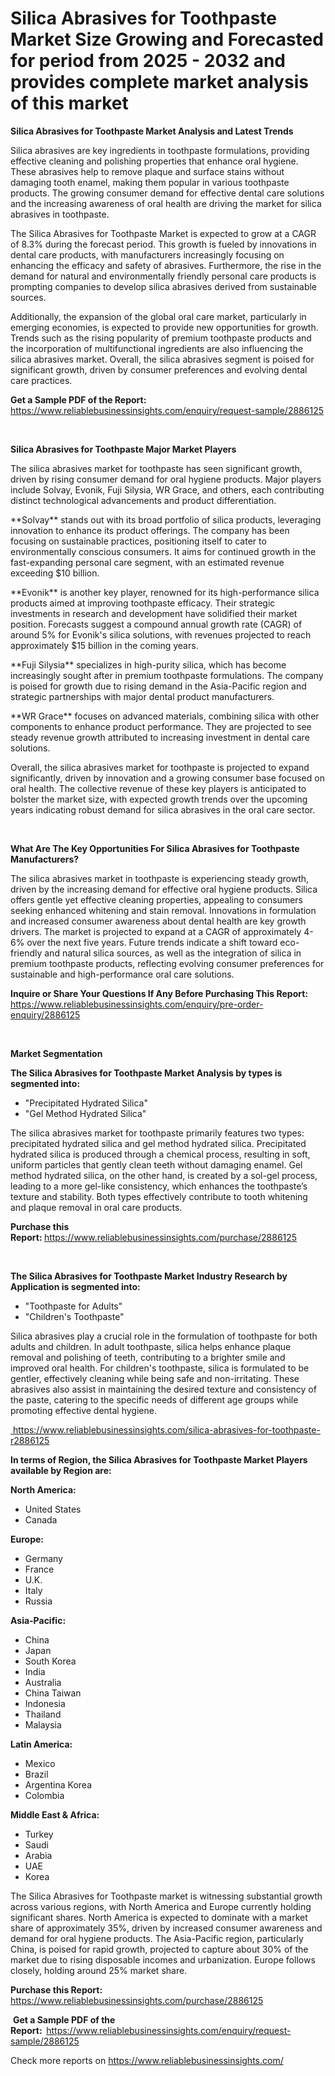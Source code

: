 <p><h1>Silica Abrasives for Toothpaste Market Size Growing and Forecasted for period from 2025 - 2032 and provides complete market analysis of this market</h1></p><p><strong>Silica Abrasives for Toothpaste Market Analysis and Latest Trends</strong></p>
<p><p>Silica abrasives are key ingredients in toothpaste formulations, providing effective cleaning and polishing properties that enhance oral hygiene. These abrasives help to remove plaque and surface stains without damaging tooth enamel, making them popular in various toothpaste products. The growing consumer demand for effective dental care solutions and the increasing awareness of oral health are driving the market for silica abrasives in toothpaste.</p><p>The Silica Abrasives for Toothpaste Market is expected to grow at a CAGR of 8.3% during the forecast period. This growth is fueled by innovations in dental care products, with manufacturers increasingly focusing on enhancing the efficacy and safety of abrasives. Furthermore, the rise in the demand for natural and environmentally friendly personal care products is prompting companies to develop silica abrasives derived from sustainable sources. </p><p>Additionally, the expansion of the global oral care market, particularly in emerging economies, is expected to provide new opportunities for growth. Trends such as the rising popularity of premium toothpaste products and the incorporation of multifunctional ingredients are also influencing the silica abrasives market. Overall, the silica abrasives segment is poised for significant growth, driven by consumer preferences and evolving dental care practices.</p></p>
<p><strong>Get a Sample PDF of the Report:&nbsp;</strong> <a href="https://www.reliablebusinessinsights.com/enquiry/request-sample/2886125?utm_campaign=2779&utm_medium=2&utm_source=Github&utm_content=ia&utm_term=13032025&utm_id=silica-abrasives-for-toothpaste">https://www.reliablebusinessinsights.com/enquiry/request-sample/2886125</a></p>
<p>&nbsp;</p>
<p><strong>Silica Abrasives for Toothpaste Major Market Players</strong></p>
<p><p>The silica abrasives market for toothpaste has seen significant growth, driven by rising consumer demand for oral hygiene products. Major players include Solvay, Evonik, Fuji Silysia, WR Grace, and others, each contributing distinct technological advancements and product differentiation.</p><p>**Solvay** stands out with its broad portfolio of silica products, leveraging innovation to enhance its product offerings. The company has been focusing on sustainable practices, positioning itself to cater to environmentally conscious consumers. It aims for continued growth in the fast-expanding personal care segment, with an estimated revenue exceeding $10 billion.</p><p>**Evonik** is another key player, renowned for its high-performance silica products aimed at improving toothpaste efficacy. Their strategic investments in research and development have solidified their market position. Forecasts suggest a compound annual growth rate (CAGR) of around 5% for Evonik's silica solutions, with revenues projected to reach approximately $15 billion in the coming years.</p><p>**Fuji Silysia** specializes in high-purity silica, which has become increasingly sought after in premium toothpaste formulations. The company is poised for growth due to rising demand in the Asia-Pacific region and strategic partnerships with major dental product manufacturers.</p><p>**WR Grace** focuses on advanced materials, combining silica with other components to enhance product performance. They are projected to see steady revenue growth attributed to increasing investment in dental care solutions.</p><p>Overall, the silica abrasives market for toothpaste is projected to expand significantly, driven by innovation and a growing consumer base focused on oral health. The collective revenue of these key players is anticipated to bolster the market size, with expected growth trends over the upcoming years indicating robust demand for silica abrasives in the oral care sector.</p></p>
<p>&nbsp;</p>
<p><strong>What Are The Key Opportunities For Silica Abrasives for Toothpaste Manufacturers?</strong></p>
<p><p>The silica abrasives market in toothpaste is experiencing steady growth, driven by the increasing demand for effective oral hygiene products. Silica offers gentle yet effective cleaning properties, appealing to consumers seeking enhanced whitening and stain removal. Innovations in formulation and increased consumer awareness about dental health are key growth drivers. The market is projected to expand at a CAGR of approximately 4-6% over the next five years. Future trends indicate a shift toward eco-friendly and natural silica sources, as well as the integration of silica in premium toothpaste products, reflecting evolving consumer preferences for sustainable and high-performance oral care solutions.</p></p>
<p><strong>Inquire or Share Your Questions If Any Before Purchasing This Report:</strong> <a href="https://www.reliablebusinessinsights.com/enquiry/pre-order-enquiry/2886125?utm_campaign=2779&utm_medium=2&utm_source=Github&utm_content=ia&utm_term=13032025&utm_id=silica-abrasives-for-toothpaste">https://www.reliablebusinessinsights.com/enquiry/pre-order-enquiry/2886125</a></p>
<p>&nbsp;</p>
<p><strong>Market Segmentation</strong></p>
<p><strong>The Silica Abrasives for Toothpaste Market Analysis by types is segmented into:</strong></p>
<p><ul><li>"Precipitated Hydrated Silica"</li><li>"Gel Method Hydrated Silica"</li></ul></p>
<p><p>The silica abrasives market for toothpaste primarily features two types: precipitated hydrated silica and gel method hydrated silica. Precipitated hydrated silica is produced through a chemical process, resulting in soft, uniform particles that gently clean teeth without damaging enamel. Gel method hydrated silica, on the other hand, is created by a sol-gel process, leading to a more gel-like consistency, which enhances the toothpaste’s texture and stability. Both types effectively contribute to tooth whitening and plaque removal in oral care products.</p></p>
<p><strong>Purchase this Report:&nbsp;</strong><a href="https://www.reliablebusinessinsights.com/purchase/2886125?utm_campaign=2779&utm_medium=2&utm_source=Github&utm_content=ia&utm_term=13032025&utm_id=silica-abrasives-for-toothpaste">https://www.reliablebusinessinsights.com/purchase/2886125</a></p>
<p>&nbsp;</p>
<p><strong>The Silica Abrasives for Toothpaste Market Industry Research by Application is segmented into:</strong></p>
<p><ul><li>"Toothpaste for Adults"</li><li>"Children's Toothpaste"</li></ul></p>
<p><p>Silica abrasives play a crucial role in the formulation of toothpaste for both adults and children. In adult toothpaste, silica helps enhance plaque removal and polishing of teeth, contributing to a brighter smile and improved oral health. For children's toothpaste, silica is formulated to be gentler, effectively cleaning while being safe and non-irritating. These abrasives also assist in maintaining the desired texture and consistency of the paste, catering to the specific needs of different age groups while promoting effective dental hygiene.</p></p>
<p><a href="https://www.reliablebusinessinsights.com/silica-abrasives-for-toothpaste-r2886125?utm_campaign=2779&utm_medium=2&utm_source=Github&utm_content=ia&utm_term=13032025&utm_id=silica-abrasives-for-toothpaste">&nbsp;https://www.reliablebusinessinsights.com/silica-abrasives-for-toothpaste-r2886125</a></p>
<p><strong>In terms of Region, the Silica Abrasives for Toothpaste Market Players available by Region are:</strong></p>
<p>
    <p> <strong> North America: </strong>
        <ul>
            <li>United States</li>
            <li>Canada</li>
        </ul>
        </p> 
    <p> <strong> Europe: </strong>
        <ul>
            <li>Germany</li>
            <li>France</li>
            <li>U.K.</li>
            <li>Italy</li>
            <li>Russia</li>
        </ul>
        </p> 
    <p> <strong> Asia-Pacific: </strong>
        <ul>
            <li>China</li>
            <li>Japan</li>
            <li>South Korea</li>
            <li>India</li>
            <li>Australia</li>
            <li>China Taiwan</li>
            <li>Indonesia</li>
            <li>Thailand</li>
            <li>Malaysia</li>
        </ul>
        </p> 
    <p> <strong> Latin America: </strong>
        <ul>
            <li>Mexico</li>
            <li>Brazil</li>
            <li>Argentina Korea</li>
            <li>Colombia</li>
        </ul>
        </p> 
    <p> <strong> Middle East & Africa: </strong>
        <ul>
            <li>Turkey</li>
            <li>Saudi</li>
            <li>Arabia</li>
            <li>UAE</li>
            <li>Korea</li>
        </ul>
    </p>
    </p>
<p><p>The Silica Abrasives for Toothpaste market is witnessing substantial growth across various regions, with North America and Europe currently holding significant shares. North America is expected to dominate with a market share of approximately 35%, driven by increased consumer awareness and demand for oral hygiene products. The Asia-Pacific region, particularly China, is poised for rapid growth, projected to capture about 30% of the market due to rising disposable incomes and urbanization. Europe follows closely, holding around 25% market share.</p></p>
<p><strong>Purchase this Report: </strong><a href="https://www.reliablebusinessinsights.com/purchase/2886125?utm_campaign=2779&utm_medium=2&utm_source=Github&utm_content=ia&utm_term=13032025&utm_id=silica-abrasives-for-toothpaste">https://www.reliablebusinessinsights.com/purchase/2886125</a></p>
<p>&nbsp;<strong>Get a Sample PDF of the Report:&nbsp;&nbsp;</strong><a href="https://www.reliablebusinessinsights.com/enquiry/request-sample/2886125?utm_campaign=2779&utm_medium=2&utm_source=Github&utm_content=ia&utm_term=13032025&utm_id=silica-abrasives-for-toothpaste">https://www.reliablebusinessinsights.com/enquiry/request-sample/2886125</a></p>
<p><strong></strong></p>
<p>Check more reports on <a href="https://www.reliablebusinessinsights.com/?utm_campaign=2779&utm_medium=2&utm_source=Github&utm_content=ia&utm_term=13032025&utm_id=silica-abrasives-for-toothpaste">https://www.reliablebusinessinsights.com/</a></p>
